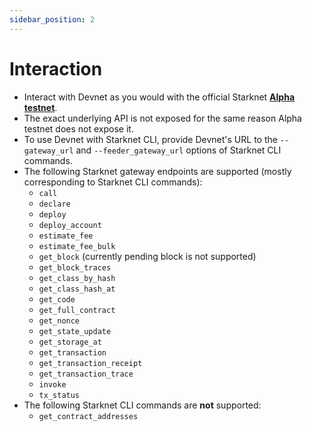 ```yaml
---
sidebar_position: 2
---
```


# Interaction

- Interact with Devnet as you would with the official Starknet [**Alpha testnet**](https://www.cairo-lang.org/docs/hello_starknet/amm.html?highlight=alpha#interaction-examples).
- The exact underlying API is not exposed for the same reason Alpha testnet does not expose it.
- To use Devnet with Starknet CLI, provide Devnet's URL to the `--gateway_url` and `--feeder_gateway_url` options of Starknet CLI commands.
- The following Starknet gateway endpoints are supported (mostly corresponding to Starknet CLI commands):
  - `call`
  - `declare`
  - `deploy`
  - `deploy_account`
  - `estimate_fee`
  - `estimate_fee_bulk`
  - `get_block` (currently pending block is not supported)
  - `get_block_traces`
  - `get_class_by_hash`
  - `get_class_hash_at`
  - `get_code`
  - `get_full_contract`
  - `get_nonce`
  - `get_state_update`
  - `get_storage_at`
  - `get_transaction`
  - `get_transaction_receipt`
  - `get_transaction_trace`
  - `invoke`
  - `tx_status`
- The following Starknet CLI commands are **not** supported:
  - `get_contract_addresses`
